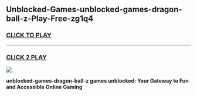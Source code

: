 
## Unblocked-Games-unblocked-games-dragon-ball-z-Play-Free-zg1q4
<h3>
<a href="https://premium76.site?title=unblocked-games-dragon-ball-z&ref=20A">CLICK TO PLAY</a></h3>
<hr>

<h3>
<a href="https://premium76.site?title=unblocked-games-dragon-ball-z&ref=20A">CLICK 2 PLAY</a>
  
</h3>

<a href="https://premium76.site?title=unblocked-games-dragon-ball-z&ref=20A"><img src="https://clearcache.store/games.png"></a>


**unblocked-games-dragon-ball-z games unblocked: Your Gateway to Fun and Accessible Online Gaming**
